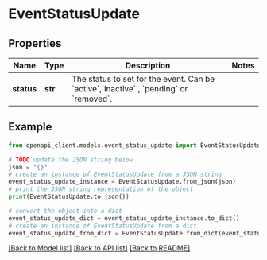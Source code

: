 # EventStatusUpdate


## Properties

Name | Type | Description | Notes
------------ | ------------- | ------------- | -------------
**status** | **str** | The status to set for the event. Can be &#x60;active&#x60;,&#x60;inactive&#x60; , &#x60;pending&#x60; or &#x60;removed&#x60;. | 

## Example

```python
from openapi_client.models.event_status_update import EventStatusUpdate

# TODO update the JSON string below
json = "{}"
# create an instance of EventStatusUpdate from a JSON string
event_status_update_instance = EventStatusUpdate.from_json(json)
# print the JSON string representation of the object
print(EventStatusUpdate.to_json())

# convert the object into a dict
event_status_update_dict = event_status_update_instance.to_dict()
# create an instance of EventStatusUpdate from a dict
event_status_update_from_dict = EventStatusUpdate.from_dict(event_status_update_dict)
```
[[Back to Model list]](../README.md#documentation-for-models) [[Back to API list]](../README.md#documentation-for-api-endpoints) [[Back to README]](../README.md)


